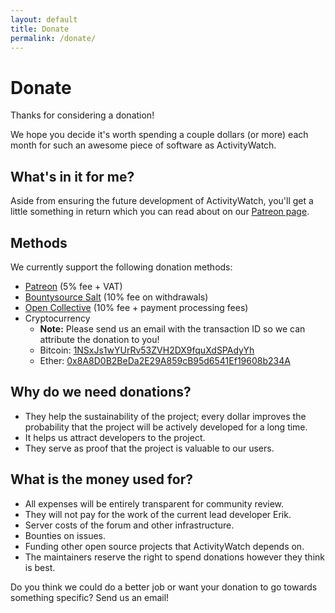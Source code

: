 ```yaml
---
layout: default
title: Donate
permalink: /donate/
---
```


# Donate

Thanks for considering a donation! 

We hope you decide it's worth spending a couple dollars (or more) each month for such an awesome piece of software as ActivityWatch.


## What's in it for me?

Aside from ensuring the future development of ActivityWatch, you'll get a little something in return which you can read about on our [Patreon page][patreon].


## Methods

We currently support the following donation methods:

 - [Patreon][patreon] (5% fee + VAT)
 - [Bountysource Salt][bountysource] (10% fee on withdrawals)
 - [Open Collective][open-collective] (10% fee + payment processing fees)
 - Cryptocurrency
   - **Note:** Please send us an email with the transaction ID so we can attribute the donation to you!
   - Bitcoin: [1NSxJs1wYUrRv53ZVH2DX9fquXdSPAdyYh](bitcoin:1NSxJs1wYUrRv53ZVH2DX9fquXdSPAdyYh)  <!-- Kept by Erik Bjäreholt on Coinbase -->
   - Ether: [0x8A8D0B2BeDa2E29A859cB95d6541Ef19608b234A](ethereum:0x8A8D0B2BeDa2E29A859cB95d6541Ef19608b234A)   <!-- Kept by Erik Bjäreholt in a file used with MyEtherWallet -->
 
[bountysource]: https://salt.bountysource.com/teams/activitywatch
[open-collective]: https://opencollective.com/activitywatch
[patreon]: https://www.patreon.com/erikbjare


## Why do we need donations?

 - They help the sustainability of the project; every dollar improves the probability that the project will be actively developed for a long time.
 - It helps us attract developers to the project.
 - They serve as proof that the project is valuable to our users.


## What is the money used for?

 - All expenses will be entirely transparent for community review. 
 - They will not pay for the work of the current lead developer Erik.
 - Server costs of the forum and other infrastructure.
 - Bounties on issues.
 - Funding other open source projects that ActivityWatch depends on.
 - The maintainers reserve the right to spend donations however they think is best.

Do you think we could do a better job or want your donation to go towards something specific? Send us an email!

